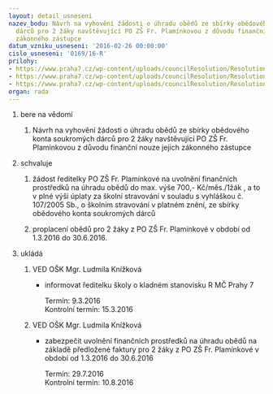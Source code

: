 ```yaml
---
layout: detail_usneseni
nazev_bodu: Návrh na vyhovění žádosti o úhradu obědů ze sbírky obědového konta soukromých
  dárců pro 2 žáky navštěvující PO ZŠ Fr. Plamínkovou z důvodu finanční nouze jejich
  zákonného zástupce
datum_vzniku_usneseni: '2016-02-26 00:00:00'
cislo_usneseni: '0169/16-R'
prilohy:
- https://www.praha7.cz/wp-content/uploads/councilResolution/Resolutions/28725/export/DuvodovazpravaNoskovi362016~24719.doc
- https://www.praha7.cz/wp-content/uploads/councilResolution/Resolutions/28725/export/20160223_144219~24718.pdf
- https://www.praha7.cz/wp-content/uploads/councilResolution/Resolutions/28725/export/export~300026.pdf
organ: rada
---
```

<OL class=urzList_view id=urzList>
<LI class=urzClass1><SPAN name="1">bere na vědomí</SPAN> 
<OL class=urzOlClass>
<LI class=urzClass2 style="TEXT-ALIGN: left"><SPAN>
<P>Návrh na vyhovění žádosti o úhradu obědů ze sbírky obědového konta soukromých dárců pro 2 žáky navštěvující PO ZŠ Fr. Plamínkovou z důvodu finanční nouze jejich zákonného zástupce</P></SPAN></LI></OL></LI>
<LI class=urzClass1><SPAN name="24">schvaluje</SPAN> 
<OL class=urzOlClass>
<LI class=urzClass2 style="TEXT-ALIGN: left"><SPAN>
<P>žádost ředitelky PO ZŠ Fr. Plamínkové na uvolnění finančních prostředků na úhradu obědů do max. výše 700,- Kč/měs./1žák , a to v plné výši úplaty za školní stravování v souladu s vyhláškou č. 107/2005 Sb., o školním stravování v platném znění, ze sbírky obědového konta soukromých dárců</P></SPAN></LI>
<LI class=urzClass2 style="TEXT-ALIGN: left"><SPAN>
<P>proplacení obědů pro 2 žáky z PO ZŠ Fr. Plamínkové v období od 1.3.2016 do 30.6.2016.</P></SPAN></LI></OL></LI>
<LI class=urzClass1 id=urzUkoly><SPAN name="1">ukládá</SPAN>
<OL class=urzOlClass>
<LI class=urzClass2><SPAN>
<P>VED OŠK Mgr. Ludmila Knížková</P></SPAN>
<UL class=urzUlClass>
<LI class=urzClass3><SPAN>
<P>informovat ředitelku školy o kladném stanovisku R MČ Prahy 7</P></SPAN><SPAN class=urzUkolTermin>Termín:&nbsp;9.3.2016</SPAN>
<DIV class=urzUkolTermin>Kontrolní termín:&nbsp;15.3.2016</DIV></LI></UL></LI>
<LI class=urzClass2><SPAN>
<P>VED OŠK Mgr. Ludmila Knížková</P></SPAN>
<UL class=urzUlClass>
<LI class=urzClass3><SPAN>
<P>zabezpečit uvolnění finančních prostředků na úhradu obědů na základě předložené faktury pro 2 žáky z PO ZŠ Fr. Plamínkové v období od 1.3.2016 do 30.6.2016</P></SPAN><SPAN class=urzUkolTermin>Termín:&nbsp;29.7.2016</SPAN>
<DIV class=urzUkolTermin>Kontrolní termín:&nbsp;10.8.2016</DIV></LI></UL></LI></OL></LI></OL>